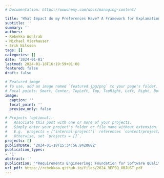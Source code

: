 ```yaml
---
# Documentation: https://wowchemy.com/docs/managing-content/

title: 'What Impact do my Preferences Have? A Framework for Explanation-Based Elicitation of Quality Objectives for Robotic Mission Planning'
subtitle: ''
summary: ''
authors:
- Rebekka Wohlrab
- Michael Vierhauser
- Erik Nilsson
tags: []
categories: []
date: '2024-01-01'
lastmod: 2024-01-18T16:19:59+01:00
featured: false
draft: false

# Featured image
# To use, add an image named `featured.jpg/png` to your page's folder.
# Focal points: Smart, Center, TopLeft, Top, TopRight, Left, Right, BottomLeft, Bottom, BottomRight.
image:
  caption: ''
  focal_point: ''
  preview_only: false

# Projects (optional).
#   Associate this post with one or more of your projects.
#   Simply enter your project's folder or file name without extension.
#   E.g. `projects = ["internal-project"]` references `content/project/deep-learning/index.md`.
#   Otherwise, set `projects = []`.
projects: []
publishDate: '2024-01-18T15:34:56.842868Z'
publication_types:
- '1'
abstract: ''
publication: '*Requirements Engineering: Foundation for Software Quality (REFSQ)*'
url_pdf: https://rebekkaa.github.io/files/2024_REFSQ_OBJUST.pdf
---
```

